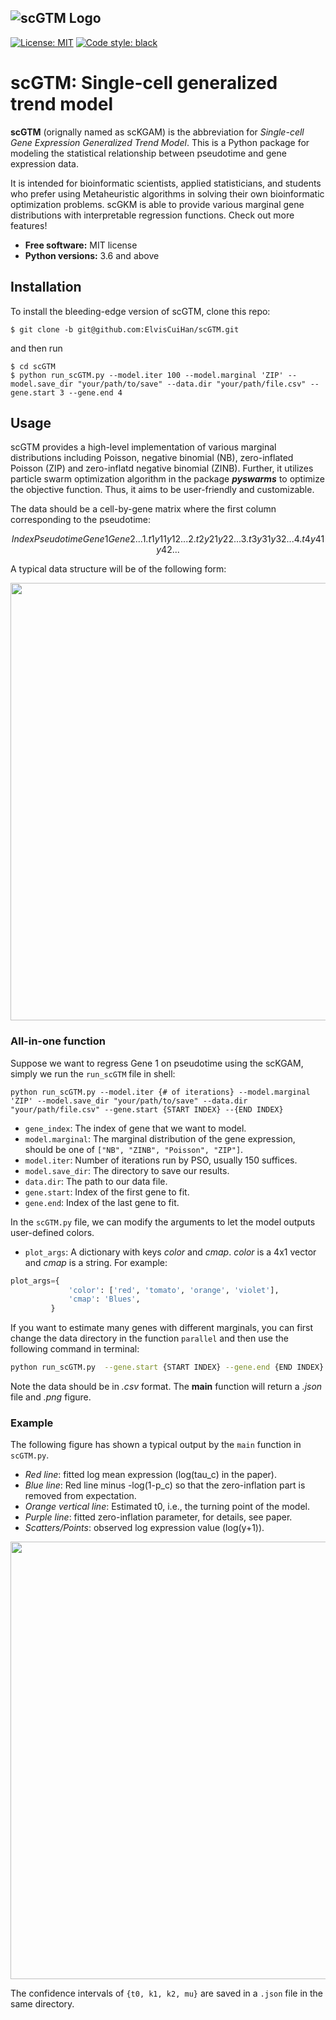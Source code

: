 ![scGTM Logo](https://github.com/ElvisCuiHan/scKGAM/blob/main/Figures/scGTM.png?width="400")
---


[![License: MIT](https://img.shields.io/badge/license-MIT-blue.svg )](https://github.com/ElvisCuiHan/scKGAM/blob/main/LICENSE.md)
[![Code style: black](https://img.shields.io/badge/code%20style-black-000000.svg)](https://github.com/ambv/black)

# scGTM: Single-cell generalized trend model

**scGTM** (orignally named as scKGAM) is the abbreviation for *Single-cell Gene Expression Generalized Trend Model*. This is a Python package for modeling the statistical relationship between pseudotime and gene expression data.

It is intended for bioinformatic scientists, applied statisticians, and students who prefer using Metaheuristic algorithms in solving their own bioinformatic optimization problems. scGKM is able to provide various marginal gene distributions with interpretable regression functions. Check out more features!

* **Free software:** MIT license
* **Python versions:** 3.6 and above

## Installation

To install the bleeding-edge version of scGTM, clone this repo:

```shell
$ git clone -b git@github.com:ElvisCuiHan/scGTM.git
```
and then run

```shell
$ cd scGTM
$ python run_scGTM.py --model.iter 100 --model.marginal 'ZIP' --model.save_dir "your/path/to/save" --data.dir "your/path/file.csv" --gene.start 3 --gene.end 4
```

## Usage

scGTM provides a high-level implementation of various marginal distributions including Poisson, negative binomial (NB), zero-inflated Poisson (ZIP) and zero-inflatd negative binomial (ZINB). Further, it utilizes particle swarm optimization algorithm in the package ***pyswarms*** to optimize the objective function. Thus, it aims to be user-friendly and customizable.

The data should be a cell-by-gene matrix where the first column corresponding to the pseudotime:
```math
Index Pseudotime Gene1 Gene2 ...
1.    t1         y11   y12   ...
2.    t2         y21   y22   ... 
3.    t3         y31   y32   ...
4.    t4         y41   y42   ...
```
A typical data structure will be of the following form:

<img src="https://github.com/ElvisCuiHan/scKGAM/blob/main/Figures/data.png" width="700" />

### All-in-one function

Suppose we want to regress Gene 1 on pseudotime using the scKGAM, simply we run the `run_scGTM` file in shell:

```shell
python run_scGTM.py --model.iter {# of iterations} --model.marginal 'ZIP' --model.save_dir "your/path/to/save" --data.dir "your/path/file.csv" --gene.start {START INDEX} --{END INDEX} 
```

- `gene_index`: The index of gene that we want to model.
- `model.marginal`: The marginal distribution of the gene expression, should be one of `["NB", "ZINB", "Poisson", "ZIP"]`.
- `model.iter`: Number of iterations run by PSO, usually 150 suffices.
- `model.save_dir`: The directory to save our results.
- `data.dir`: The path to our data file.
- `gene.start`: Index of the first gene to fit.
- `gene.end`: Index of the last gene to fit.

In the `scGTM.py` file, we can modify the arguments to let the model outputs user-defined colors.

- `plot_args`: A dictionary with keys *color* and *cmap*. *color* is a 4x1 vector and *cmap* is a string. For example:
```python
plot_args={
             'color': ['red', 'tomato', 'orange', 'violet'],
             'cmap': 'Blues',
         }
```

If you want to estimate many genes with different marginals, you can first change the data directory in the function `parallel` and then use the following command in terminal:

```bash
python run_scGTM.py  --gene.start {START INDEX} --gene.end {END INDEX} --model.marginal "NB" --model.save_dir "YourTargetPath" --model.iter 150
```

Note the data should be in *.csv* format. The **main** function will return a *.json* file and *.png* figure. 

### Example

The following figure has shown a typical output by the `main` function in `scGTM.py`.

- *Red line*: fitted log mean expression (log(tau_c) in the paper). 
- *Blue line*: Red line minus -log(1-p_c) so that the zero-inflation part is removed from expectation.
- *Orange vertical line*: Estimated t0, i.e., the turning point of the model.
- *Purple line*: fitted zero-inflation parameter, for details, see paper.
- *Scatters/Points*: observed log expression value (log(y+1)).


<img src="https://github.com/ElvisCuiHan/scKGAM/blob/main/Figures/100ZIP.png" width="700" />

The confidence intervals of `{t0, k1, k2, mu}` are saved in a `.json` file in the same directory.
